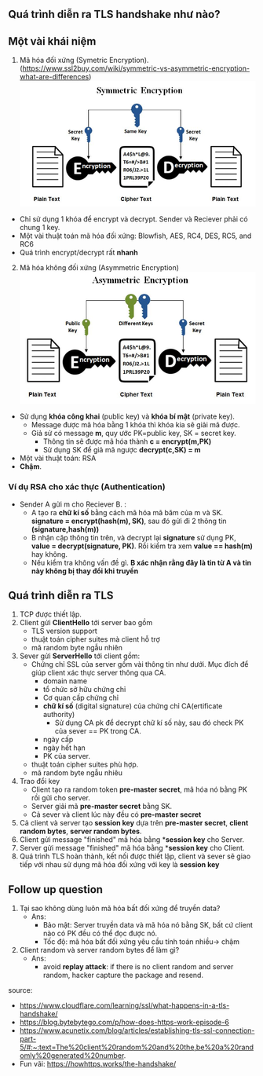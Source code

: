 ## Quá trình diễn ra TLS handshake như nào?


## Một vài khái niệm 
1. Mã hóa đối xứng (Symetric Encryption).
(https://www.ssl2buy.com/wiki/symmetric-vs-asymmetric-encryption-what-are-differences)
![Mã hóa đối xứng](imgs/symetric_encryption.JPG)   

- Chỉ sử dụng 1 khóa để encrypt và decrypt. Sender và Reciever phải có chung 1 key.
- Một vài thuật toán mã hóa đối xứng: Blowfish, AES, RC4, DES, RC5, and RC6
- Quá trình encrypt/decrypt rất **nhanh**

2. Mã hóa không đối xứng (Asymmetric Encryption) 
![Mã hóa 0 đối xứng](imgs/Asymetric_encryption.JPG)   
- Sử dụng **khóa công khai** (public key)  và **khóa bí mật** (private key).
    - Message được mã hóa bằng 1 khóa thì khóa kia sẽ giải mã được.
    - Giả sử có message **m**, quy ước PK=public key, SK = secret key. 
        - Thông tin sẽ được mã hóa thành **c = encrypt(m,PK)**
        - Sử dụng SK để giả mã ngược **decrypt(c,SK) = m**  
- Một vài thuật toán: RSA
- **Chậm**.

### Ví dụ RSA cho xác thực (Authentication)
- Sender A gửi m cho Reciever B. :
    - A tạo ra **chữ kí số** bằng cách mã hóa mã băm của m và SK. **signature = encrypt(hash(m), SK)**, sau đó gửi đi 2 thông tin **(signature,hash(m))**
    - B nhận cặp thông tin trên, và decrypt lại **signature** sử dụng PK, **value = decrypt(signature, PK)**. Rồi kiểm tra xem **value == hash(m)** hay không. 
    - Nếu kiểm tra không vấn đề gì. **B xác nhận rằng đây là tin từ A và tin này không bị thay đổi khi truyền**






## Quá trình diễn ra TLS 
1. TCP được thiết lập. 
2. Client gửi **ClientHello** tới server bao gồm
    - TLS version support
    - thuật toán cipher suites mà client hỗ trợ
    - mã random byte ngẫu nhiên
3. Sever gửi **ServerHello** tới client gồm:
    - Chứng chỉ SSL của server gồm vài thông tin như dưới. Mục đích để giúp client xác thực server thông qua CA. 
        - domain name
        - tổ chức sở hữu chứng chỉ
        - Cơ quan cấp chứng chỉ
        - **chữ kí số** (digital signature) của chứng chỉ CA(ertificate authority) 
            - Sử dụng CA pk để decrypt chữ kí số này, sau đó check PK của sever ==  PK trong CA.  
        - ngày cấp
        - ngày hết hạn
        - PK của server. 
    - thuật toán cipher suites phù hợp. 
    - mã random byte ngẫu nhiêu
4. Trao đổi key
    - Client tạo ra random token **pre-master secret**, mã hóa nó bằng PK rồi gửi cho server.
    - Server giải mã **pre-master secret** bằng SK.
    - Cả sever và client lúc này đều có **pre-master secret**
5. Cả client và server tạo **session key** dựa trên **pre-master secret**, **client random bytes**, **server random bytes**.
6. Client gửi message "finished" mã hóa bằng ***session key** cho Server.
7. Server gửi message "finished" mã hóa bằng ***session key** cho Client.
8. Quá trình TLS hoàn thành, kết nối được thiết lập, client và sever sẽ giao tiếp với nhau sử dụng mã hóa đối xứng với key là **session key**


## Follow up question
1. Tại sao không dùng luôn mã hóa bất đối xứng để truyền data?
    - Ans:
        - Bảo mật: Server truyền data và mã hóa nó bằng SK, bất cứ client nào có PK đều có thể đọc được nó.
        - Tốc độ: mã hóa bất đối xứng yêu cầu tính toán nhiều-> chậm
2. Client random và server random bytes để làm gì?
    - Ans:
        - avoid **replay attack**: if there is no client random and server random, hacker capture the package and resend.
 


source:   
- https://www.cloudflare.com/learning/ssl/what-happens-in-a-tls-handshake/ 
- https://blog.bytebytego.com/p/how-does-https-work-episode-6
- https://www.acunetix.com/blog/articles/establishing-tls-ssl-connection-part-5/#:~:text=The%20client%20random%20and%20the,be%20a%20randomly%20generated%20number.
- Fun vãi: https://howhttps.works/the-handshake/
